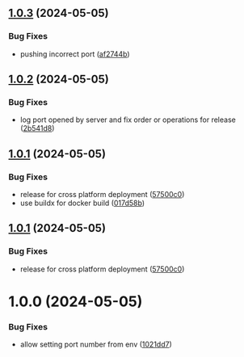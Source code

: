 ## [1.0.3](https://github.com/eliotstocker/cast-server/compare/v1.0.2...v1.0.3) (2024-05-05)


### Bug Fixes

* pushing incorrect port ([af2744b](https://github.com/eliotstocker/cast-server/commit/af2744b4cd6778f5098a1ca7aa755d8481ed781b))

## [1.0.2](https://github.com/eliotstocker/cast-server/compare/v1.0.1...v1.0.2) (2024-05-05)


### Bug Fixes

* log port opened by server and fix order or operations for release ([2b541d8](https://github.com/eliotstocker/cast-server/commit/2b541d8b4efedb6e6a3c793363b232b85e202ca0))

## [1.0.1](https://github.com/eliotstocker/cast-server/compare/v1.0.0...v1.0.1) (2024-05-05)


### Bug Fixes

* release for cross platform deployment ([57500c0](https://github.com/eliotstocker/cast-server/commit/57500c017091a2b78a8c26e1245e5956258eb1e5))
* use buildx for docker build ([017d58b](https://github.com/eliotstocker/cast-server/commit/017d58bd91111349f801b9ab1929866b7f7b9614))

## [1.0.1](https://github.com/eliotstocker/cast-server/compare/v1.0.0...v1.0.1) (2024-05-05)


### Bug Fixes

* release for cross platform deployment ([57500c0](https://github.com/eliotstocker/cast-server/commit/57500c017091a2b78a8c26e1245e5956258eb1e5))

# 1.0.0 (2024-05-05)


### Bug Fixes

* allow setting port number from env ([1021dd7](https://github.com/eliotstocker/cast-server/commit/1021dd7d08de973fb32735f338bbade5532417a5))
